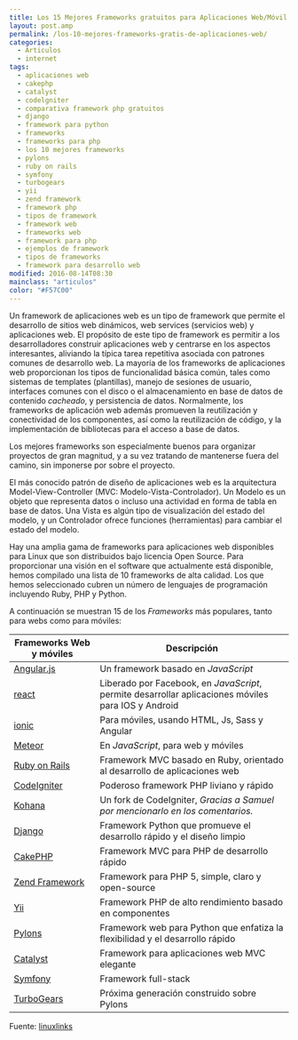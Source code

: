 ```yaml
---
title: Los 15 Mejores Frameworks gratuitos para Aplicaciones Web/Móvil [Actualizado]
layout: post.amp
permalink: /los-10-mejores-frameworks-gratis-de-aplicaciones-web/
categories:
  - Articulos
  - internet
tags:
  - aplicaciones web
  - cakephp
  - catalyst
  - codelgniter
  - comparativa framework php gratuitos
  - django
  - framework para python
  - frameworks
  - frameworks para php
  - los 10 mejores frameworks
  - pylons
  - ruby on rails
  - symfony
  - turbogears
  - yii
  - zend framework
  - framework php
  - tipos de framework
  - framework web
  - frameworks web
  - framework para php
  - ejemplos de framework
  - tipos de frameworks
  - framework para desarrollo web
modified: 2016-08-14T08:30
mainclass: "articulos"
color: "#F57C00"
---
```

Un framework de aplicaciones web es un tipo de framework que permite el desarrollo de sitios web dinámicos, web services (servicios web) y aplicaciones web. El propósito de este tipo de framework es permitir a los desarrolladores construir aplicaciones web y centrarse en los aspectos interesantes, aliviando la típica tarea repetitiva asociada con patrones comunes de desarrollo web. La mayoría de los frameworks de aplicaciones web proporcionan los tipos de funcionalidad básica común, tales como sistemas de templates (plantillas), manejo de sesiones de usuario, interfaces comunes con el disco o el almacenamiento en base de datos de contenido *cacheado*, y persistencia de datos. Normalmente, los frameworks de aplicación web además promueven la reutilización y conectividad de los componentes, así como la reutilización de código, y la implementación de bibliotecas para el acceso a base de datos.

Los mejores frameworks son especialmente buenos para organizar proyectos de gran magnitud, y a su vez tratando de mantenerse fuera del camino, sin imponerse por sobre el proyecto.

El más conocido patrón de diseño de aplicaciones web es la arquitectura Model-View-Controller (MVC: Modelo-Vista-Controlador). Un Modelo es un objeto que representa datos o incluso una actividad en forma de tabla en base de datos. Una Vista es algún tipo de visualización del estado del modelo, y un Controlador ofrece funciones (herramientas) para cambiar el estado del modelo.

Hay una amplia gama de frameworks para aplicaciones web disponibles para Linux que son distribuidos bajo licencia Open Source. Para proporcionar una visión en el software que actualmente está disponible, hemos compilado una lista de 10 frameworks de alta calidad. Los que hemos seleccionado cubren un número de lenguajes de programación incluyendo Ruby, PHP y Python.

A continuación se muestran 15 de los _Frameworks_ más populares, tanto para webs como para móviles:

<!--more-->

| Frameworks Web y móviles                                                                      | Descripción                                                      |
| --------------------------------------------------------------------------------------------  | ----------------------------------------------------------------
| [Angular.js](https://angularjs.org/)                                                          | Un framework basado en _JavaScript_ |
| [react](https://facebook.github.io/react/)                                                    | Liberado por Facebook, en _JavaScript_, permite desarrollar aplicaciones móviles para IOS y Android|
| [ionic](http://ionicframework.com/)                                                           | Para móviles, usando HTML, Js, Sass y Angular |
| [Meteor](https://www.meteor.com/)                                                             | En _JavaScript_, para web y móviles |
| [Ruby on Rails](http://www.linuxlinks.com/article/20120525000539219/RubyonRails.html)         | Framework MVC basado en Ruby, orientado al desarrollo de aplicaciones web |
| [CodeIgniter](http://www.linuxlinks.com/article/20120525000531497/CodeIgniter.html)           | Poderoso framework PHP liviano y rápido |
| [Kohana](http://kohanaframework.org/)                                                         | Un fork de CodeIgniter, _Gracias a Samuel por mencionarlo en los comentarios._ |
| [Django](http://www.linuxlinks.com/article/20120525000545879/Django.html)                     | Framework Python que promueve el desarrollo rápido y el diseño limpio |
| [CakePHP](http://www.linuxlinks.com/article/20120525000252509/CakePHP.html)                   | Framework MVC para PHP de desarrollo rápido |
| [Zend Framework](http://www.linuxlinks.com/article/20120525000536311/ZendFramework.html)      | Framework para PHP 5, simple, claro y open-source |
| [Yii](http://www.linuxlinks.com/article/2012052500054269/Yii.html)                            | Framework PHP de alto rendimiento basado en componentes |
| [Pylons](http://www.linuxlinks.com/article/2012052500055227/Pylons.html)                      | Framework web para Python que enfatiza la flexibilidad y el desarrollo rápido |
| [Catalyst](http://www.linuxlinks.com/article/20120525000602635/Catalyst.html)                 | Framework para aplicaciones web MVC elegante |
| [Symfony](http://www.linuxlinks.com/article/20120525000534344/Symfony.html)                   | Framework full-stack |
| [TurboGears](http://www.linuxlinks.com/article/20120525000548217/TurboGears.html)             | Próxima generación construido sobre Pylons |

Fuente: <a href="http://www.linuxlinks.com/article/20120525000054705/ApplicationFrameworks.html" target="_blank">linuxlinks</a>
